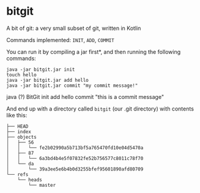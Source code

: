 # bitgit

A bit of git: a very small subset of git, written in Kotlin

Commands implemented: `INIT`, `ADD`, `COMMIT`

You can run it by compiling a jar first*, and then running the following commands:

```
java -jar bitgit.jar init
touch hello
java -jar bitgit.jar add hello
java -jar bitgit.jar commit "my commit message!"
```

java (?) BitGit init
add hello
commit "this is a commit message"

And end up with a directory called `bitgit` (our .git directory) with contents like this:
```
├── HEAD
├── index
├── objects
│   ├── 56
│   │   └── fe2b02990a5b713bf5a765470fd10e04d5470a
│   ├── 87
│   │   └── 6a3bd4b4e5f07832fe52b756577c8011c78f70
│   └── da
│       └── 39a3ee5e6b4b0d3255bfef95601890afd80709
└── refs
    └── heads
        └── master
```

